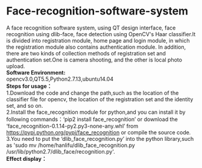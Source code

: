 # Face-recognition-software-system
A face recognition software system, using QT design interface, face recognition using dlib-face, face detection using OpenCV's Haar classifier.It is divided into registration module, home page and login module, in which the registration module also contains authentication module. In addition, there are two kinds of collection methods of registration set and authentication set.One is camera shooting, and the other is local photo upload.  
**Software Environment:**  
opencv3.0,QT5.5,Python2.7.13,ubuntu14.04  
**Steps for usage：**  
1.Download the code and change the path,such as the location of the classifier file for opencv, the location of the registration set and the identity set, and so on.  
2.Install the face_recognition module for python,and you can install it by following commands：‘pip2 install face_recognition’ or download the ‘face_recognition-0.1.14-py2.py3-none-any.whl’ from https://pypi.python.org/pypi/face_recognition or compile the source code.  
3.You need to put the ‘dlib_face_recognition.py’ into the python library,such as 'sudo mv /home/hanlifu/dlib_face_recognition.py /usr/lib/python2.7/dlib_face/recognition.py'.  
**Effect display：**  
